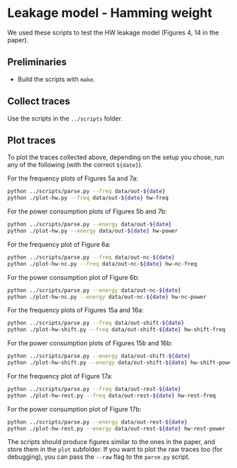# Leakage model - Hamming weight

We used these scripts to test the HW leakage model (Figures 4, 14 in the paper).

## Preliminaries

- Build the scripts with `make`.

## Collect traces

Use the scripts in the `../scripts` folder.

## Plot traces

To plot the traces collected above, depending on the setup you chose, run any of the following (with the correct `${date}`).

For the frequency plots of Figures 5a and 7a:
```sh
python ../scripts/parse.py --freq data/out-${date}
python ./plot-hw.py --freq data/out-${date} hw-freq
```

For the power consumption plots of Figures 5b and 7b:
```sh
python ../scripts/parse.py --energy data/out-${date}
python ./plot-hw.py --energy data/out-${date} hw-power
```

For the frequency plot of Figure 6a:
```sh
python ../scripts/parse.py --freq data/out-nc-${date}
python ./plot-hw-nc.py --freq data/out-nc-${date} hw-nc-freq
```

For the power consumption plot of Figure 6b:
```sh
python ../scripts/parse.py --energy data/out-nc-${date}
python ./plot-hw-nc.py --energy data/out-nc-${date} hw-nc-power
```

For the frequency plots of Figures 15a and 16a:
```sh
python ../scripts/parse.py --freq data/out-shift-${date}
python ./plot-hw-shift.py --freq data/out-shift-${date} hw-shift-freq
```

For the power consumption plots of Figures 15b and 16b:
```sh
python ../scripts/parse.py --energy data/out-shift-${date}
python ./plot-hw-shift.py --energy data/out-shift-${date} hw-shift-power
```

For the frequency plot of Figure 17a:
```sh
python ../scripts/parse.py --freq data/out-rest-${date}
python ./plot-hw-rest.py --freq data/out-rest-${date} hw-rest-freq
```

For the power consumption plot of Figure 17b:
```sh
python ../scripts/parse.py --energy data/out-rest-${date}
python ./plot-hw-rest.py --energy data/out-rest-${date} hw-rest-power
```

The scripts should produce figures similar to the ones in the paper, and store them in the `plot` subfolder.
If you want to plot the raw traces too (for debugging), you can pass the `--raw` flag to the `parse.py` script.
